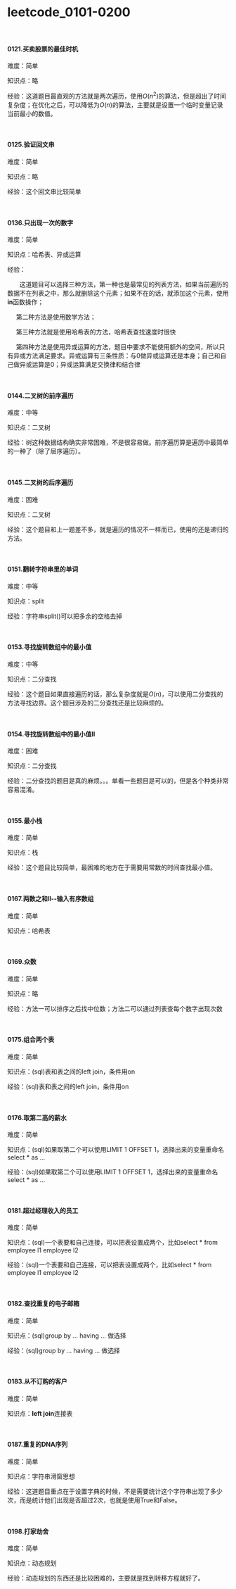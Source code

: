 # leetcode_0101-0200

<br/>

#### 0121.买卖股票的最佳时机

难度：简单

知识点：略

经验：这道题目最直观的方法就是两次遍历，使用$O(n^2)$的算法，但是超出了时间复杂度；在优化之后，可以降低为$O(n)$的算法，主要就是设置一个临时变量记录当前最小的数值。

<br/>

#### 0125.验证回文串

难度：简单

知识点：略

经验：这个回文串比较简单

<br/>

#### 0136.只出现一次的数字

难度：简单

知识点：哈希表、异或运算

经验：

&#160; &#160; &#160; &#160;这道题目可以选择三种方法，第一种也是最常见的列表方法，如果当前遍历的数据不在列表之中，那么就删除这个元素；如果不在的话，就添加这个元素，使用**in**函数操作；

 &#160; &#160; &#160;第二种方法是使用数学方法；

 &#160; &#160; &#160;第三种方法就是使用哈希表的方法，哈希表查找速度时很快

 &#160; &#160; &#160;第四种方法是使用异或运算的方法，题目中要求不能使用额外的空间，所以只有异或方法满足要求。异或运算有三条性质：与0做异或运算还是本身；自己和自己做异或运算是0；异或运算满足交换律和结合律

<br/>

#### 0144.二叉树的前序遍历

难度：中等

知识点：二叉树

经验：树这种数据结构确实非常困难，不是很容易做。前序遍历算是遍历中最简单的一种了（除了层序遍历）。

<br/>

#### 0145.二叉树的后序遍历

难度：困难

知识点：二叉树

经验：这个题目和上一题差不多，就是遍历的情况不一样而已，使用的还是递归的方法。

<br/>

#### 0151.翻转字符串里的单词

难度：中等

知识点：split

经验：字符串split()可以把多余的空格去掉

<br/>

#### 0153.寻找旋转数组中的最小值

难度：中等

知识点：二分查找

经验：这个题目如果直接遍历的话，那么复杂度就是$O(n)$，可以使用二分查找的方法寻找边界。这个题目涉及的二分查找还是比较麻烦的。

<br/>

#### 0154.寻找旋转数组中的最小值Ⅱ

难度：困难

知识点：二分查找

经验：二分查找的题目是真的麻烦。。。单看一些题目是可以的，但是各个种类非常容易混淆。

<br/>

#### 0155.最小栈

难度：简单

知识点：栈

经验：这个题目比较简单，最困难的地方在于需要用常数的时间查找最小值。

<br/>

#### 0167.两数之和Ⅱ--输入有序数组

难度：简单

知识点：哈希表

<br/>

#### 0169.众数

难度：简单

知识点：略

经验：方法一可以排序之后找中位数；方法二可以通过列表查每个数字出现次数

<br/>

#### 0175.组合两个表

难度：简单

知识点：(sql)表和表之间的left join，条件用on

经验：(sql)表和表之间的left join，条件用on

<br/>

#### 0176.取第二高的薪水

难度：简单

知识点：(sql)如果取第二个可以使用LIMIT 1 OFFSET 1，选择出来的变量重命名select * as ...

经验：(sql)如果取第二个可以使用LIMIT 1 OFFSET 1，选择出来的变量重命名select * as ...

<br/>

#### 0181.超过经理收入的员工

难度：简单

知识点：(sql)一个表要和自己连接，可以把表设置成两个，比如select * from employee l1 employee l2

经验：(sql)一个表要和自己连接，可以把表设置成两个，比如select * from employee l1 employee l2

<br/>

#### 0182.查找重复的电子邮箱

难度：简单

知识点：(sql)group by ... having ... 做选择

经验：(sql)group by ... having ... 做选择

<br/>

#### 0183.从不订购的客户

难度：简单

知识点：**left join**连接表

<br/>

#### 0187.重复的DNA序列

难度：简单

知识点：字符串滑窗思想

经验：这道题目重点在于设置字典的时候，不是需要统计这个字符串出现了多少次，而是统计他们出现是否超过2次，也就是使用True和False。

<br/>

#### 0198.打家劫舍

难度：简单

知识点：动态规划

经验：动态规划的东西还是比较困难的，主要就是找到转移方程就好了。